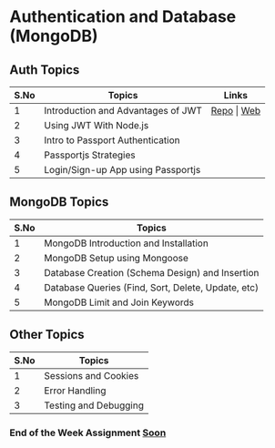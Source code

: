 # Authentication and Database (MongoDB)

## Auth Topics

| S.No | Topics                             | Links                                                                                                                                                                                                          |
| ---- | ---------------------------------- | -------------------------------------------------------------------------------------------------------------------------------------------------------------------------------------------------------------- |
| 1    | Introduction and Advantages of JWT | [Repo](https://github.com/iampavangandhi/TheNodeCourse/tree/master/04%20Auth%20and%20Database/Auth%20Topic1) \| [Web](https://iampavangandhi.github.io/TheNodeCourse/04%20Auth%20and%20Database/Auth%20Topic1) |
| 2    | Using JWT With Node.js             |
| 3    | Intro to Passport Authentication   |
| 4    | Passportjs Strategies              |
| 5    | Login/Sign-up App using Passportjs |

## MongoDB Topics

| S.No | Topics                                             |
| ---- | -------------------------------------------------- |
| 1    | MongoDB Introduction and Installation              |
| 2    | MongoDB Setup using Mongoose                       |
| 3    | Database Creation (Schema Design) and Insertion    |
| 4    | Database Queries (Find, Sort, Delete, Update, etc) |
| 5    | MongoDB Limit and Join Keywords                    |

## Other Topics

| S.No | Topics                |
| ---- | --------------------- |
| 1    | Sessions and Cookies  |
| 2    | Error Handling        |
| 3    | Testing and Debugging |

### End of the Week Assignment [Soon]()
